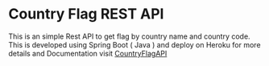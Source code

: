# Country Flag REST API
This is an simple Rest API to get flag by country name and country code. This is developed using Spring Boot ( Java ) and deploy on Heroku for more details and Documentation visit [CountryFlagAPI](https://countryflagapi.herokuapp.com/)
